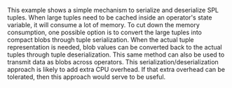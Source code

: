 This example shows a simple mechanism to serialize and deserialize SPL tuples. When large tuples need to be cached inside an operator's state variable, it will consume a lot of memory. To cut down the memory consumption, one possible option is to convert the large tuples into compact blobs through tuple serialization. When the actual tuple representation is needed, blob values can be converted back to the actual tuples through tuple deserialization. This same method can also be used to transmit data as blobs across operators. This serialization/deserialization approach is likely to add extra CPU overhead. If that extra overhead can be tolerated, then this approach would serve to be useful.

